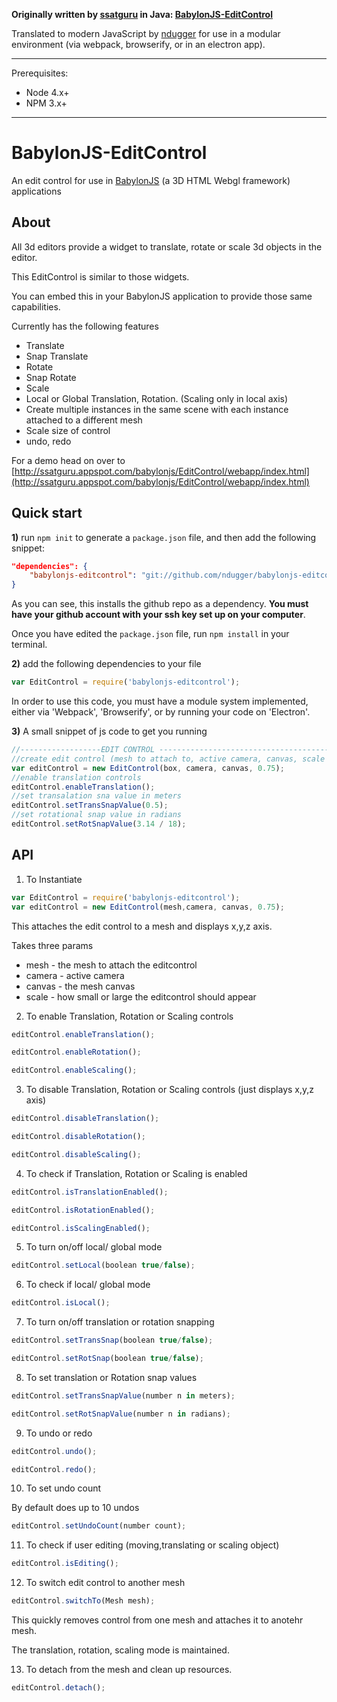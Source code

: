 **Originally written by [ssatguru](https://github.com/ssatguru) in Java:
[BabylonJS-EditControl](https://github.com/ssatguru/BabylonJS-EditControl)**

Translated to modern JavaScript by [ndugger](https://github.com/ndugger) for use in a modular environment (via webpack, browserify, or in an electron app).

---

Prerequisites:
- Node 4.x+
- NPM 3.x+

---

# BabylonJS-EditControl
An edit control for use in [BabylonJS](http://www.babylonjs.com/) (a 3D HTML Webgl framework)  applications

## About
All 3d editors provide a widget to translate, rotate or scale 3d objects in the editor.

This EditControl is similar to those widgets.

You can embed this in your BabylonJS application to provide those same capabilities.

Currently has the following features

* Translate
* Snap Translate
* Rotate
* Snap Rotate
* Scale
* Local or Global  Translation, Rotation. (Scaling only in local axis)
* Create multiple instances in the same scene with each instance attached to a different mesh
* Scale size of control
* undo, redo

For a demo head on over to [http://ssatguru.appspot.com/babylonjs/EditControl/webapp/index.html](http://ssatguru.appspot.com/babylonjs/EditControl/webapp/index.html)

## Quick start
**1)** run `npm init` to generate a `package.json` file, and then add the following snippet:
```json
"dependencies": {
    "babylonjs-editcontrol": "git://github.com/ndugger/babylonjs-editcontrol-js.git"
}
```

As you can see, this installs the github repo as a dependency. **You must have your github account with your ssh key  set up on your computer**.

Once you have edited the `package.json` file, run `npm install` in your terminal.

**2)** add the following dependencies to your file
 ```javascript
 var EditControl = require('babylonjs-editcontrol');
```

In order to use this code, you must have a module system implemented, either via 'Webpack', 'Browserify', or by running your code on 'Electron'.

**3)** A small snippet of js code to get you running
```javascript
//------------------EDIT CONTROL -------------------------------------------------
//create edit control (mesh to attach to, active camera, canvas, scale of editcontrol)
var editControl = new EditControl(box, camera, canvas, 0.75);
//enable translation controls
editControl.enableTranslation();
//set transalation sna value in meters
editControl.setTransSnapValue(0.5);
//set rotational snap value in radians
editControl.setRotSnapValue(3.14 / 18);
```
## API
1) To Instantiate
```javascript
var EditControl = require('babylonjs-editcontrol');
var editControl = new EditControl(mesh,camera, canvas, 0.75);
```
This attaches the edit control to a mesh and displays  x,y,z axis.

Takes three params
* mesh - the mesh to attach the editcontrol
* camera - active camera
* canvas - the mesh canvas
* scale - how small or large the editcontrol should appear


2) To enable Translation, Rotation or Scaling controls
```javascript
editControl.enableTranslation();
```
```javascript
editControl.enableRotation();
```
```javascript
editControl.enableScaling();
```
3) To disable Translation, Rotation or Scaling controls (just displays x,y,z axis)
```javascript
editControl.disableTranslation();
```
```javascript
editControl.disableRotation();
```
```javascript
editControl.disableScaling();
```
4) To check if Translation, Rotation or Scaling is enabled
```javascript
editControl.isTranslationEnabled();
```
```javascript
editControl.isRotationEnabled();
```
```javascript
editControl.isScalingEnabled();
```
5) To turn on/off local/ global mode
```javascript
editControl.setLocal(boolean true/false);
```
6) To check if local/ global mode
```javascript
editControl.isLocal();
```
7) To turn on/off translation or rotation snapping
```javascript
editControl.setTransSnap(boolean true/false);
```
```javascript
editControl.setRotSnap(boolean true/false);
```
8) To set translation or Rotation snap values
```javascript
editControl.setTransSnapValue(number n in meters);
```
```javascript
editControl.setRotSnapValue(number n in radians);
```
9) To undo or redo
```javascript
editControl.undo();
```
```javascript
editControl.redo();
```
10) To set undo count

By default does up to 10 undos
```javascript
editControl.setUndoCount(number count);
```
11) To check if user editing (moving,translating or scaling object)
```javascript
editControl.isEditing();
```
12) To switch edit control to another mesh
```javascript
editControl.switchTo(Mesh mesh);
```
This quickly removes control from one mesh and attaches it to anotehr mesh.

The translation, rotation, scaling mode is maintained.

13) To detach from the mesh and clean up resources.
```javascript
editControl.detach();
```

